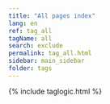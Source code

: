 ```yaml
---
title: "All pages index"
lang: en
ref: tag_all
tagName: all
search: exclude
permalink: tag_all.html
sidebar: main_sidebar
folder: tags
---
```

{% include taglogic.html %}


